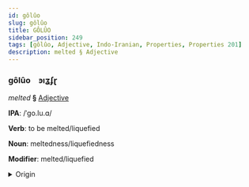 ```yaml
---
id: gôlûo
slug: gôlûo
title: GÔLÛO
sidebar_position: 249
tags: [gôlûo, Adjective, Indo-Iranian, Properties, Properties 201]
description: melted § Adjective
---
```


### gôlûo&emsp;<span kind="abugida">ꜿıʓʄɽ</span>

*melted* **§** [Adjective](../../tags/Adjective)

**IPA**: /ˈgo.lu.ɑ/

**Verb**: to be melted/liquefied

**Noun**: meltedness/liquefiedness

**Modifier**: melted/liquefied

<details>
    <summary>Origin</summary>
    Assamese গলোৱা golüa /ɡɔ.lʊa/<br/>
    <em>Indo-Iranian Language Family</em>
</details>